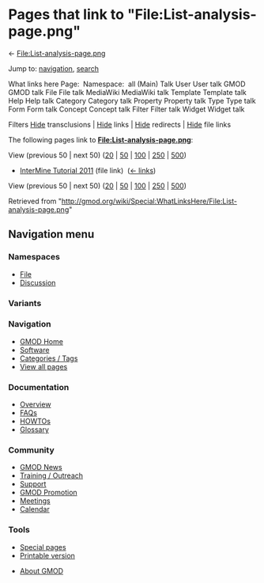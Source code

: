 <div id="mw-page-base" class="noprint">

</div>

<div id="mw-head-base" class="noprint">

</div>

<div id="content" class="mw-body" role="main">

<span id="top"></span>

<div id="mw-js-message" style="display:none;">

</div>



# <span dir="auto">Pages that link to "File:List-analysis-page.png"</span>

<div id="bodyContent">

<div id="contentSub">

←
[File:List-analysis-page.png](/wiki/File:List-analysis-page.png "File:List-analysis-page.png")

</div>

<div id="jump-to-nav" class="mw-jump">

Jump to: [navigation](#mw-navigation), [search](#p-search)

</div>

<div id="mw-content-text">

What links here Page:  Namespace:  all (Main) Talk User User talk GMOD
GMOD talk File File talk MediaWiki MediaWiki talk Template Template talk
Help Help talk Category Category talk Property Property talk Type Type
talk Form Form talk Concept Concept talk Filter Filter talk Widget
Widget talk

Filters
[Hide](/mediawiki/index.php?title=Special:WhatLinksHere/File:List-analysis-page.png&hidetrans=1 "Special:WhatLinksHere/File:List-analysis-page.png")
transclusions \|
[Hide](/mediawiki/index.php?title=Special:WhatLinksHere/File:List-analysis-page.png&hidelinks=1 "Special:WhatLinksHere/File:List-analysis-page.png")
links \|
[Hide](/mediawiki/index.php?title=Special:WhatLinksHere/File:List-analysis-page.png&hideredirs=1 "Special:WhatLinksHere/File:List-analysis-page.png")
redirects \|
[Hide](/mediawiki/index.php?title=Special:WhatLinksHere/File:List-analysis-page.png&hideimages=1 "Special:WhatLinksHere/File:List-analysis-page.png")
file links

The following pages link to
**[File:List-analysis-page.png](/wiki/File:List-analysis-page.png "File:List-analysis-page.png")**:

View (previous 50 \| next 50)
([20](/mediawiki/index.php?title=Special:WhatLinksHere/File:List-analysis-page.png&limit=20 "Special:WhatLinksHere/File:List-analysis-page.png")
\|
[50](/mediawiki/index.php?title=Special:WhatLinksHere/File:List-analysis-page.png&limit=50 "Special:WhatLinksHere/File:List-analysis-page.png")
\|
[100](/mediawiki/index.php?title=Special:WhatLinksHere/File:List-analysis-page.png&limit=100 "Special:WhatLinksHere/File:List-analysis-page.png")
\|
[250](/mediawiki/index.php?title=Special:WhatLinksHere/File:List-analysis-page.png&limit=250 "Special:WhatLinksHere/File:List-analysis-page.png")
\|
[500](/mediawiki/index.php?title=Special:WhatLinksHere/File:List-analysis-page.png&limit=500 "Special:WhatLinksHere/File:List-analysis-page.png"))

- [InterMine Tutorial
  2011](/wiki/InterMine_Tutorial_2011 "InterMine Tutorial 2011") (file
  link) ‎ <span class="mw-whatlinkshere-tools">([←
  links](/mediawiki/index.php?title=Special:WhatLinksHere&target=InterMine+Tutorial+2011 "Special:WhatLinksHere"))</span>

View (previous 50 \| next 50)
([20](/mediawiki/index.php?title=Special:WhatLinksHere/File:List-analysis-page.png&limit=20 "Special:WhatLinksHere/File:List-analysis-page.png")
\|
[50](/mediawiki/index.php?title=Special:WhatLinksHere/File:List-analysis-page.png&limit=50 "Special:WhatLinksHere/File:List-analysis-page.png")
\|
[100](/mediawiki/index.php?title=Special:WhatLinksHere/File:List-analysis-page.png&limit=100 "Special:WhatLinksHere/File:List-analysis-page.png")
\|
[250](/mediawiki/index.php?title=Special:WhatLinksHere/File:List-analysis-page.png&limit=250 "Special:WhatLinksHere/File:List-analysis-page.png")
\|
[500](/mediawiki/index.php?title=Special:WhatLinksHere/File:List-analysis-page.png&limit=500 "Special:WhatLinksHere/File:List-analysis-page.png"))

</div>

<div class="printfooter">

Retrieved from
"<http://gmod.org/wiki/Special:WhatLinksHere/File:List-analysis-page.png>"

</div>

<div id="catlinks" class="catlinks catlinks-allhidden">

</div>

<div class="visualClear">

</div>

</div>

</div>

<div id="mw-navigation">

## Navigation menu

<div id="mw-head">



<div id="left-navigation">

<div id="p-namespaces" class="vectorTabs" role="navigation"
aria-labelledby="p-namespaces-label">

### Namespaces

- <span id="ca-nstab-image"><a href="/wiki/File:List-analysis-page.png" accesskey="c"
  title="View the file page [c]">File</a></span>
- <span id="ca-talk"><a
  href="/mediawiki/index.php?title=File_talk:List-analysis-page.png&amp;action=edit&amp;redlink=1"
  accesskey="t"
  title="Discussion about the content page [t]">Discussion</a></span>

</div>

<div id="p-variants" class="vectorMenu emptyPortlet" role="navigation"
aria-labelledby="p-variants-label">

### 

### Variants[](#)

<div class="menu">

</div>

</div>

</div>





</div>

</div>

</div>

<div id="mw-panel">

<div id="p-logo" role="banner">

<a href="/wiki/Main_Page"
style="background-image: url(http://gmod.org/images/GMOD-cogs.png);"
title="Visit the main page"></a>

</div>

<div id="p-Navigation" class="portal" role="navigation"
aria-labelledby="p-Navigation-label">

### Navigation

<div class="body">

- <span id="n-GMOD-Home">[GMOD Home](/wiki/Main_Page)</span>
- <span id="n-Software">[Software](/wiki/GMOD_Components)</span>
- <span id="n-Categories-.2F-Tags">[Categories /
  Tags](/wiki/Categories)</span>
- <span id="n-View-all-pages">[View all
  pages](/wiki/Special:AllPages)</span>

</div>

</div>

<div id="p-Documentation" class="portal" role="navigation"
aria-labelledby="p-Documentation-label">

### Documentation

<div class="body">

- <span id="n-Overview">[Overview](/wiki/Overview)</span>
- <span id="n-FAQs">[FAQs](/wiki/Category:FAQ)</span>
- <span id="n-HOWTOs">[HOWTOs](/wiki/Category:HOWTO)</span>
- <span id="n-Glossary">[Glossary](/wiki/Glossary)</span>

</div>

</div>

<div id="p-Community" class="portal" role="navigation"
aria-labelledby="p-Community-label">

### Community

<div class="body">

- <span id="n-GMOD-News">[GMOD News](/wiki/GMOD_News)</span>
- <span id="n-Training-.2F-Outreach">[Training /
  Outreach](/wiki/Training_and_Outreach)</span>
- <span id="n-Support">[Support](/wiki/Support)</span>
- <span id="n-GMOD-Promotion">[GMOD
  Promotion](/wiki/GMOD_Promotion)</span>
- <span id="n-Meetings">[Meetings](/wiki/Meetings)</span>
- <span id="n-Calendar">[Calendar](/wiki/Calendar)</span>

</div>

</div>

<div id="p-tb" class="portal" role="navigation"
aria-labelledby="p-tb-label">

### Tools

<div class="body">

- <span id="t-specialpages"><a href="/wiki/Special:SpecialPages" accesskey="q"
  title="A list of all special pages [q]">Special pages</a></span>
- <span id="t-print"><a
  href="/mediawiki/index.php?title=Special:WhatLinksHere/File:List-analysis-page.png&amp;printable=yes"
  rel="alternate" accesskey="p"
  title="Printable version of this page [p]">Printable version</a></span>

</div>

</div>

</div>

</div>

<div id="footer" role="contentinfo">

- <span id="footer-places-about">[About
  GMOD](/wiki/GMOD:About "GMOD:About")</span>

<!-- -->






</div>
